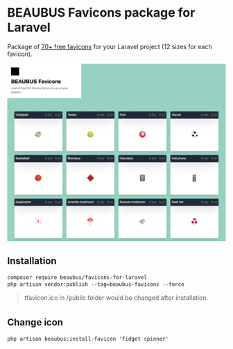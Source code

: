 # BEAUBUS Favicons package for Laravel

Package of [70+ free favicons](https://favicons.beaubus.com) for your Laravel project (12 sizes for each favicon). 

![](demo.png)

## Installation
```shell
composer require beaubus/favicons-for-laravel
php artisan vendor:publish --tag=beaubus-favicons --force
```

> ❗️favicon.ico in /public folder would be changed after installation.

## Change icon
```shell
php artisan beaubus:install-favicon 'fidget spinner'
```

